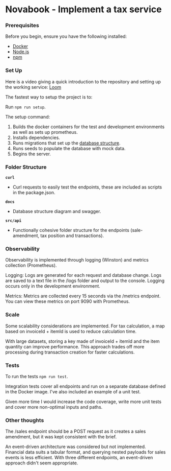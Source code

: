 # Novabook - Implement a tax service

### Prerequisites

Before you begin, ensure you have the following installed:

- [Docker](https://www.docker.com/)
- [Node.js](https://nodejs.org/en)
- [npm](https://www.npmjs.com/)

### Set Up

Here is a video giving a quick introduction to the repository and setting up the working service: [Loom](https://www.loom.com/share/88d3e365b17442feb67ba2350cf115c9)

The fastest way to setup the project is to:

Run `npm run setup`.

The setup command:

1. Builds the docker containers for the test and development environments as well as sets up prometheus.
2. Installs dependencies.
3. Runs migrations that set up the [database structure](./docs/database-diagram.png).
4. Runs seeds to populate the database with mock data.
5. Begins the server.

### Folder Structure

**`curl`**

- Curl requests to easily test the endpoints, these are included as scripts in the package.json.

**`docs`**

- Database structure diagram and swagger.

**`src/api`**

- Functionally cohesive folder structure for the endpoints (sale-amendment, tax position and transactions).

### Observability
Observability is implemented through logging (Winston) and metrics collection (Prometheus).

Logging: Logs are generated for each request and database change. Logs are saved to a text file in the /logs folder and output to the console. Logging occurs only in the development environment.

Metrics: Metrics are collected every 15 seconds via the /metrics endpoint. You can view these metrics on port 9090 with Prometheus.

### Scale

Some scalability considerations are implemented. For tax calculation, a map based on invoiceId + itemId is used to reduce calculation time.

With large datasets, storing a key made of invoiceId + itemId and the item quantity can improve performance. This approach trades off more processing during transaction creation for faster calculations.

### Tests

To run the tests `npm run test`.

Integration tests cover all endpoints and run on a separate database defined in the Docker image. I've also included an example of a unit test.

Given more time I would increase the code coverage, write more unit tests and cover more non-optimal inputs and paths.

### Other thoughts

The /sales endpoint should be a POST request as it creates a sales amendment, but it was kept consistent with the brief.

An event-driven architecture was considered but not implemented. Financial data suits a tabular format, and querying nested payloads for sales events is less efficient. With three different endpoints, an event-driven approach didn't seem appropriate.
